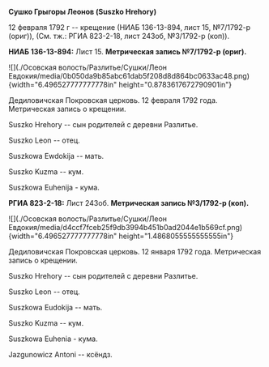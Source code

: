 **Сушко Грыгоры Леонов (Suszko Hrehory)**

12 февраля 1792 г -- крещение (НИАБ 136-13-894, лист 15, №7/1792-р
(ориг)), (См. тж.: РГИА 823-2-18, лист 243об, №3/1792-р (коп)).

**НИАБ 136-13-894:** Лист 15. **Метрическая запись №7/1792-р (ориг).**

![](./Осовская волость/Разлитье/Сушки/Леон Евдокия/media/0b050da9b85abc61dab5f208d8d864bc0633ac48.png){width="6.496527777777778in"
height="0.8783617672790901in"}

Дедиловичская Покровская церковь. 12 февраля 1792 года. Метрическая
запись о крещении.

Suszko Hrehory -- сын родителей с деревни Разлитье.

Suszko Leon -- отец.

Suszkowa Ewdokija -- мать.

Suszko Kuzma -- кум.

Suszkowa Euhenija - кума.

**РГИА 823-2-18:** Лист 243об. **Метрическая запись №3/1792-р (коп).**

![](./Осовская волость/Разлитье/Сушки/Леон Евдокия/media/d4ccf7fceb25f9db3994b451b0ad2044e1b569cf.png){width="6.496527777777778in"
height="1.4868055555555555in"}

Дедиловичская Покровская церковь. 12 января 1792 года. Метрическая
запись о крещении.

Suszko Hrehory -- сын родителей с деревни Разлитье.

Suszko Leon -- отец.

Suszkowa Eudokija -- мать.

Suszko Kuzma -- кум.

Suszkowa Euhenia - кума.

Jazgunowicz Antoni -- ксёндз.
